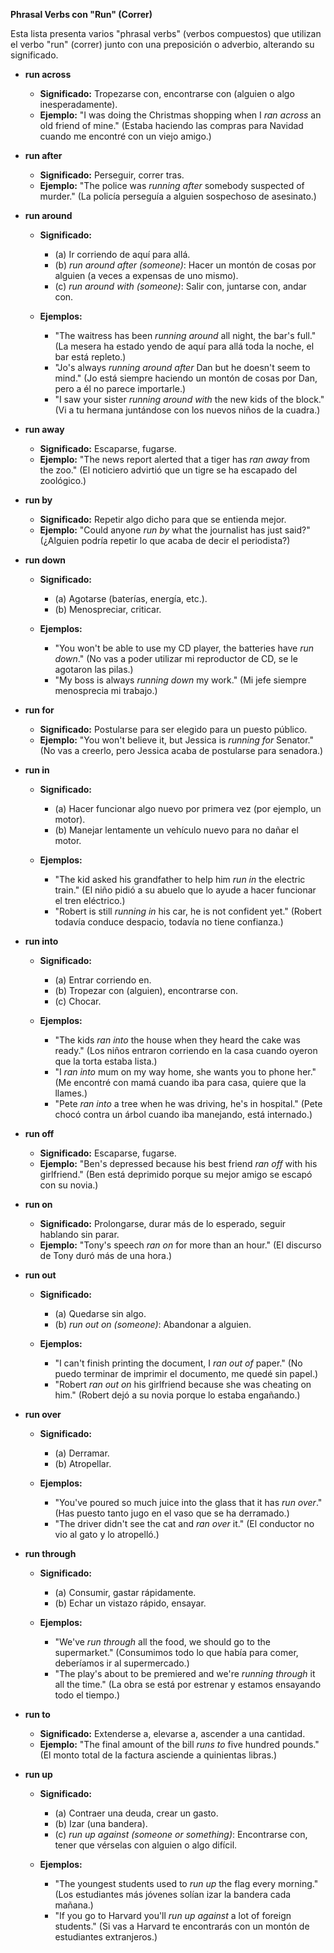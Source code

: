 

**Phrasal Verbs con "Run" (Correr)**

Esta lista presenta varios "phrasal verbs" (verbos compuestos) que utilizan el verbo "run" (correr) junto con una preposición o adverbio, alterando su significado.

*   **run across**

    *   **Significado:** Tropezarse con, encontrarse con (alguien o algo inesperadamente).
    *   **Ejemplo:** "I was doing the Christmas shopping when I *ran across* an old friend of mine." (Estaba haciendo las compras para Navidad cuando me encontré con un viejo amigo.)

*   **run after**

    *   **Significado:** Perseguir, correr tras.
    *   **Ejemplo:** "The police was *running after* somebody suspected of murder." (La policía perseguía a alguien sospechoso de asesinato.)

*   **run around**

    *   **Significado:**

        *   (a) Ir corriendo de aquí para allá.
        *   (b) *run around after (someone)*: Hacer un montón de cosas por alguien (a veces a expensas de uno mismo).
        *   (c) *run around with (someone)*: Salir con, juntarse con, andar con.
    *   **Ejemplos:**

        *   "The waitress has been *running around* all night, the bar's full." (La mesera ha estado yendo de aquí para allá toda la noche, el bar está repleto.)
        *   "Jo's always *running around after* Dan but he doesn't seem to mind." (Jo está siempre haciendo un montón de cosas por Dan, pero a él no parece importarle.)
        *   "I saw your sister *running around with* the new kids of the block." (Vi a tu hermana juntándose con los nuevos niños de la cuadra.)

*   **run away**

    *   **Significado:** Escaparse, fugarse.
    *   **Ejemplo:** "The news report alerted that a tiger has *ran away* from the zoo." (El noticiero advirtió que un tigre se ha escapado del zoológico.)

*   **run by**

    *   **Significado:** Repetir algo dicho para que se entienda mejor.
    *   **Ejemplo:** "Could anyone *run by* what the journalist has just said?" (¿Alguien podría repetir lo que acaba de decir el periodista?)

*   **run down**

    *   **Significado:**

        *   (a) Agotarse (baterías, energía, etc.).
        *   (b) Menospreciar, criticar.
    *   **Ejemplos:**

        *   "You won't be able to use my CD player, the batteries have *run down*." (No vas a poder utilizar mi reproductor de CD, se le agotaron las pilas.)
        *   "My boss is always *running down* my work." (Mi jefe siempre menosprecia mi trabajo.)

*   **run for**

    *   **Significado:** Postularse para ser elegido para un puesto público.
    *   **Ejemplo:** "You won't believe it, but Jessica is *running for* Senator." (No vas a creerlo, pero Jessica acaba de postularse para senadora.)

*   **run in**

    *   **Significado:**

        *   (a) Hacer funcionar algo nuevo por primera vez (por ejemplo, un motor).
        *   (b) Manejar lentamente un vehículo nuevo para no dañar el motor.
    *   **Ejemplos:**

        *   "The kid asked his grandfather to help him *run in* the electric train." (El niño pidió a su abuelo que lo ayude a hacer funcionar el tren eléctrico.)
        *   "Robert is still *running in* his car, he is not confident yet." (Robert todavía conduce despacio, todavía no tiene confianza.)

*   **run into**

    *   **Significado:**

        *   (a) Entrar corriendo en.
        *   (b) Tropezar con (alguien), encontrarse con.
        *   (c) Chocar.
    *   **Ejemplos:**

        *   "The kids *ran into* the house when they heard the cake was ready." (Los niños entraron corriendo en la casa cuando oyeron que la torta estaba lista.)
        *   "I *ran into* mum on my way home, she wants you to phone her." (Me encontré con mamá cuando iba para casa, quiere que la llames.)
        *   "Pete *ran into* a tree when he was driving, he's in hospital." (Pete chocó contra un árbol cuando iba manejando, está internado.)

*   **run off**

    *   **Significado:** Escaparse, fugarse.
    *   **Ejemplo:** "Ben's depressed because his best friend *ran off* with his girlfriend." (Ben está deprimido porque su mejor amigo se escapó con su novia.)

*   **run on**

    *   **Significado:** Prolongarse, durar más de lo esperado, seguir hablando sin parar.
    *   **Ejemplo:** "Tony's speech *ran on* for more than an hour." (El discurso de Tony duró más de una hora.)

*   **run out**

    *   **Significado:**

        *   (a) Quedarse sin algo.
        *   (b) *run out on (someone)*: Abandonar a alguien.
    *   **Ejemplos:**

        *   "I can't finish printing the document, I *ran out of* paper." (No puedo terminar de imprimir el documento, me quedé sin papel.)
        *   "Robert *ran out on* his girlfriend because she was cheating on him." (Robert dejó a su novia porque lo estaba engañando.)

*   **run over**

    *   **Significado:**

        *   (a) Derramar.
        *   (b) Atropellar.
    *   **Ejemplos:**

        *   "You've poured so much juice into the glass that it has *run over*." (Has puesto tanto jugo en el vaso que se ha derramado.)
        *   "The driver didn't see the cat and *ran over* it." (El conductor no vio al gato y lo atropelló.)

*   **run through**

    *   **Significado:**

        *   (a) Consumir, gastar rápidamente.
        *   (b) Echar un vistazo rápido, ensayar.
    *   **Ejemplos:**

        *   "We've *run through* all the food, we should go to the supermarket." (Consumimos todo lo que había para comer, deberíamos ir al supermercado.)
        *   "The play's about to be premiered and we're *running through* it all the time." (La obra se está por estrenar y estamos ensayando todo el tiempo.)

*   **run to**

    *   **Significado:** Extenderse a, elevarse a, ascender a una cantidad.
    *   **Ejemplo:** "The final amount of the bill *runs to* five hundred pounds." (El monto total de la factura asciende a quinientas libras.)

*   **run up**

    *   **Significado:**

        *   (a) Contraer una deuda, crear un gasto.
        *   (b) Izar (una bandera).
        *   (c) *run up against (someone or something)*: Encontrarse con, tener que vérselas con alguien o algo difícil.
    *   **Ejemplos:**

        *   "The youngest students used to *run up* the flag every morning." (Los estudiantes más jóvenes solían izar la bandera cada mañana.)
        *   "If you go to Harvard you'll *run up against* a lot of foreign students." (Si vas a Harvard te encontrarás con un montón de estudiantes extranjeros.)

